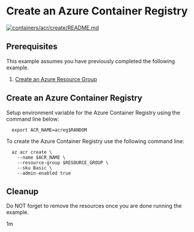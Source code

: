 
# Create an Azure Container Registry

[![containers/acr/create/README.md](https://github.com/Azure-Samples/java-on-azure-examples/actions/workflows/containers_acr_create_README_md.yml/badge.svg)](https://github.com/Azure-Samples/java-on-azure-examples/actions/workflows/containers_acr_create_README_md.yml)

## Prerequisites

This example assumes you have previously completed the following example.

1. [Create an Azure Resource Group](../../../general/group/create/README.md)

## Create an Azure Container Registry

Setup environment variable for the Azure Container Registry using the command
line below:

<!-- workflow.cron(0 1 * * 2) -->
<!-- workflow.include(../../../general/group/create/README.md) -->

<!-- workflow.skip() -->
```shell
  export ACR_NAME=acreg$RANDOM
```

<!-- workflow.run()
if [[ -z $ACR_NAME ]]; then
  export ACR_NAME=acreg$RANDOM
fi
  -->

To create the Azure Container Registry use the following command line:

```shell
  az acr create \
    --name $ACR_NAME \
    --resource-group $RESOURCE_GROUP \
    --sku Basic \
    --admin-enabled true
```

<!-- workflow.directOnly()
export RESULT=$(az acr show --name $ACR_NAME --resource-group $RESOURCE_GROUP --output tsv --query provisioningState)
az group delete --name $RESOURCE_GROUP --yes || true
if [[ "$RESULT" != Succeeded ]]; then
  echo "Azure Container Registry $ACR_NAME was not provisioned properly"
  exit 1
fi
  -->

## Cleanup

Do NOT forget to remove the resources once you are done running the example.

1m

